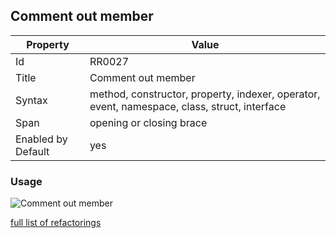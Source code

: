 ## Comment out member

Property | Value
--- | ---
Id|RR0027
Title|Comment out member
Syntax|method, constructor, property, indexer, operator, event, namespace, class, struct, interface
Span|opening or closing brace
Enabled by Default|yes

### Usage

![Comment out member](../../images/refactorings/CommentOutMember.png)

[full list of refactorings](Refactorings.md)